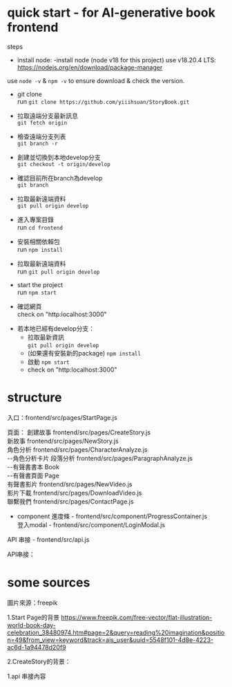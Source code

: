 # quick start - for AI-generative book frontend

steps
- install node:
-install node (node v18 for this project)
use v18.20.4 LTS: 
https://nodejs.org/en/download/package-manager  

use `node -v` & `npm -v` to ensure download & check the version.

- git clone  
run `git clone https://github.com/yiiihsuan/StoryBook.git`

- 拉取遠端分支最新訊息  
`git fetch origin`

- 檢查遠端分支列表   
`git branch -r`

- 創建並切換到本地develop分支  
`git checkout -t origin/develop`

- 確認目前所在branch為develop  
`git branch`

- 拉取最新遠端資料   
`git pull origin develop`

- 進入專案目錄  
run `cd frontend`

- 安裝相關依賴包  
run `npm install`

- 拉取最新遠端資料  
run `git pull origin develop`

- start the project  
run `npm start`

- 確認網頁  
check on "http:localhost:3000"




* 若本地已經有develop分支：  
  - 拉取最新資訊  
  `git pull origin develop`  
  - (如果還有安裝新的package)
  `npm install` 
  - 啟動
  `npm start`
  - check on "http:localhost:3000"




# structure
入口：frontend/src/pages/StartPage.js


頁面：
創建故事 frontend/src/pages/CreateStory.js  
新故事 frontend/src/pages/NewStory.js    
角色分析 frontend/src/pages/CharacterAnalyze.js  
  --角色分析卡片
段落分析 frontend/src/pages/ParagraphAnalyze.js  
  --有聲書書本 Book  
  --有聲書頁面 Page  
有聲書影片 frontend/src/pages/NewVideo.js  
影片下載  frontend/src/pages/DownloadVideo.js  
聯繫我們 frontend/src/pages/ContactPage.js  

- component
進度條 - frontend/src/component/ProgressContainer.js  
登入modal - frontend/src/component/LoginModal.js  

API 串接 - frontend/src/api.js  

API串接：  




# some sources
圖片來源：freepik

1.Start Page的背景
https://www.freepik.com/free-vector/flat-illustration-world-book-day-celebration_38480974.htm#page=2&query=reading%20imagination&position=49&from_view=keyword&track=ais_user&uuid=5548f101-4d8e-4223-ac6d-1a94478d20f9

2.CreateStory的背景：

1.api 串接內容


